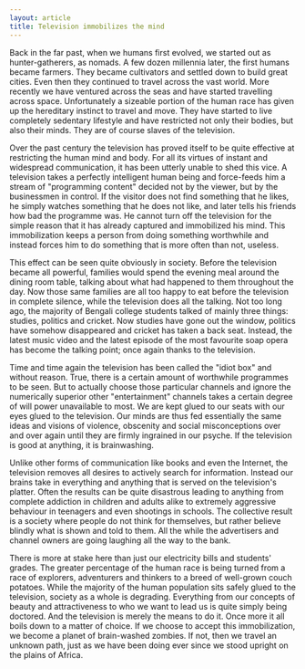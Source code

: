 ```yaml
---
layout: article
title: Television immobilizes the mind
---
```


Back in the far past, when we humans first evolved, we started out as
hunter-gatherers, as nomads. A few dozen millennia later, the first
humans became farmers. They became cultivators and settled down to build
great cities. Even then they continued to travel across the vast world.
More recently we have ventured across the seas and have started
travelling across space. Unfortunately a sizeable portion of the human
race has given up the hereditary instinct to travel and move. They have
started to live completely sedentary lifestyle and have restricted not
only their bodies, but also their minds. They are of course slaves of
the television.

Over the past century the television has proved itself to be quite
effective at restricting the human mind and body. For all its virtues of
instant and widespread communication, it has been utterly unable to shed
this vice. A television takes a perfectly intelligent human being and
force-feeds him a stream of "programming content" decided not by the
viewer, but by the businessmen in control. If the visitor does not find
something that he likes, he simply watches something that he does not
like, and later tells his friends how bad the programme was. He cannot
turn off the television for the simple reason that it has already
captured and immobilized his mind. This immobilization keeps a person
from doing something worthwhile and instead forces him to do something
that is more often than not, useless.

This effect can be seen quite obviously in society. Before the
television became all powerful, families would spend the evening meal
around the dining room table, talking about what had happened to them
throughout the day. Now those same families are all too happy to eat
before the television in complete silence, while the television does all
the talking. Not too long ago, the majority of Bengali college students
talked of mainly three things: studies, politics and cricket. Now
studies have gone out the window, politics have somehow disappeared and
cricket has taken a back seat. Instead, the latest music video and the
latest episode of the most favourite soap opera has become the talking
point; once again thanks to the television. 

Time and time again the television has been called the "idiot box" and
without reason. True, there is a certain amount of worthwhile programmes
to be seen. But to actually choose those particular channels and ignore
the numerically superior other "entertainment" channels takes a certain
degree of will power unavailable to most. We are kept glued to our seats
with our eyes glued to the television. Our minds are thus fed
essentially the same ideas and visions of violence, obscenity and social
misconceptions over and over again until they are firmly ingrained in
our psyche. If the television is good at anything, it is brainwashing. 

Unlike other forms of communication like books and even the Internet,
the television removes all desires to actively search for information.
Instead our brains take in everything and anything that is served on the
television's platter. Often the results can be quite disastrous leading
to anything from complete addiction in children and adults alike to
extremely aggressive behaviour in teenagers and even shootings in
schools. The collective result is a society where people do not think
for themselves, but rather believe blindly what is shown and told to
them. All the while the advertisers and channel owners are going
laughing all the way to the bank. 

There is more at stake here than just our electricity bills and
students' grades. The greater percentage of the human race is being
turned from a race of explorers, adventurers and thinkers to a breed of
well-grown couch potatoes. While the majority of the human population
sits safely glued to the television, society as a whole is degrading.
Everything from our concepts of beauty and attractiveness to who we want
to lead us is quite simply being doctored. And the television is merely
the means to do it. Once more it all boils down to a matter of choice.
If we choose to accept this immobilization, we become a planet of
brain-washed zombies. If not, then we travel an unknown path, just as we
have been doing ever since we stood upright on the plains of Africa. 

